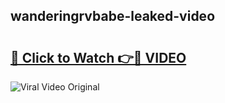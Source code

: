 ## wanderingrvbabe-leaked-video 

# <h2><a href="http://freeplayer.one?title=wanderingrvbabe-leaked-video&ref=21J">🔗 Click to Watch 👉🔴 VIDEO</a></h2>

<a href="http://freeplayer.one?title=wanderingrvbabe-leaked-video&ref=21J" rel="nofollow" data-target="animated-image.originalLink"><img src="https://i.ibb.co.com/xMMVF88/686577567.gif" alt="Viral Video Original" style="max-width: 100%; display: inline-block;" data-target="animated-image.originalImage"></a>

